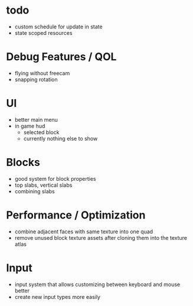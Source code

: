 # todo

- custom schedule for update in state
- state scoped resources


# Debug Features / QOL

- flying without freecam
- snapping rotation


# UI

- better main menu
- in game hud
  - selected block
  - currently nothing else to show


# Blocks

- good system for block properties
- top slabs, vertical slabs
- combining slabs


# Performance / Optimization

- combine adjacent faces with same texture into one quad
- remove unused block texture assets after cloning them into the texture atlas


# Input

- input system that allows customizing between keyboard and mouse better
- create new input types more easily
